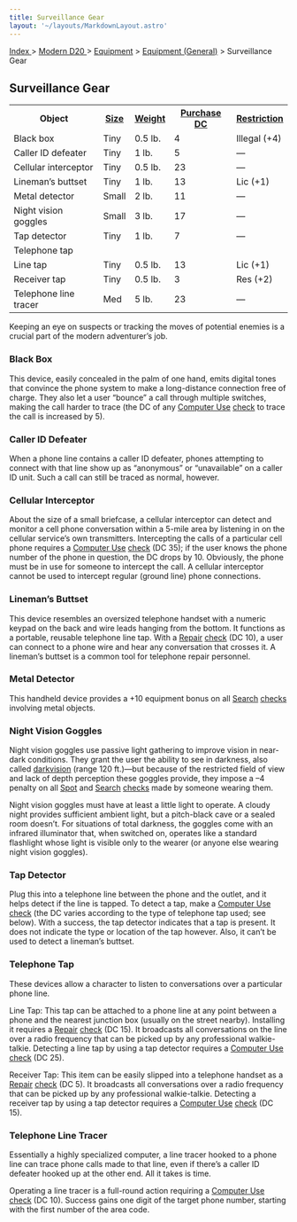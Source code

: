 ```yaml
---
title: Surveillance Gear
layout: '~/layouts/MarkdownLayout.astro'
---
```


[ Index ](/) > [ Modern D20 ](/modern.d20.srd) > [Equipment](/modern.d20.srd/equipment) > [Equipment (General)](/modern.d20.srd/equipment/equipment.general) > Surveillance Gear

## Surveillance Gear


<table> <tr> <th>Object</th> <th><a href="/modern.d20.srd/equipment/equipment.general">Size</a></th> <th><a href="/modern.d20.srd/equipment/equipment.general">Weight</a></th> <th><a href="/modern.d20.srd/equipment/equipment.general">Purchase DC</a></th> <th><a href="/modern.d20.srd/equipment/equipment.general">Restriction</a></th> </tr> <tr><td> Black box</td><td> Tiny</td><td> 0.5 lb.</td><td> 4</td><td> Illegal (+4) </td></tr> <tr><td> Caller ID defeater</td><td> Tiny</td><td> 1 lb.</td><td> 5</td><td> — </td></tr> <tr><td> Cellular interceptor</td><td> Tiny</td><td> 0.5 lb.</td><td> 23</td><td> — </td></tr> <tr><td> Lineman’s buttset</td><td> Tiny</td><td> 1 lb.</td><td> 13</td><td> Lic (+1) </td></tr> <tr><td> Metal detector</td><td> Small</td><td> 2 lb.</td><td> 11</td><td> — </td></tr> <tr><td> Night vision goggles</td><td> Small</td><td> 3 lb.</td><td> 17</td><td> — </td></tr> <tr><td> Tap detector</td><td> Tiny</td><td> 1 lb.</td><td> 7</td><td> — </td></tr> <tr class="shaded"><td colspan="5"> Telephone tap </td></tr> <tr class="shaded2"><td> Line tap</td><td> Tiny</td><td> 0.5 lb.</td><td> 13</td><td> Lic (+1) </td></tr> <tr class="shaded2"><td> Receiver tap</td><td> Tiny</td><td> 0.5 lb.</td><td> 3</td><td> Res (+2) </td></tr> <tr class="shaded2"><td> Telephone line tracer</td><td> Med</td><td> 5 lb.</td><td> 23</td><td> — </td></tr></table>


Keeping an eye on suspects or tracking the moves of potential enemies is a
crucial part of the modern adventurer’s job.

### Black Box

This device, easily concealed in the palm of one hand, emits digital tones
that convince the phone system to make a long-distance connection free of
charge. They also let a user “bounce” a call through multiple switches, making
the call harder to trace (the DC of any [Computer Use](/modern.d20.srd/skills/computer.use)
[check](/modern.d20.srd/skills/skill.basics) to trace the call is
increased by 5).

### Caller ID Defeater

When a phone line contains a caller ID defeater, phones attempting to connect
with that line show up as “anonymous” or “unavailable” on a caller ID unit.
Such a call can still be traced as normal, however.

### Cellular Interceptor

About the size of a small briefcase, a cellular interceptor can detect and
monitor a cell phone conversation within a 5-mile area by listening in on the
cellular service’s own transmitters. Intercepting the calls of a particular
cell phone requires a [Computer Use](/modern.d20.srd/skills/computer.use)
[check](/modern.d20.srd/skills/skill.basics) (DC 35); if the user
knows the phone number of the phone in question, the DC drops by 10.
Obviously, the phone must be in use for someone to intercept the call. A
cellular interceptor cannot be used to intercept regular (ground line) phone
connections.

### Lineman’s Buttset

This device resembles an oversized telephone handset with a numeric keypad on
the back and wire leads hanging from the bottom. It functions as a portable,
reusable telephone line tap. With a [Repair](/modern.d20.srd/skills/repair)
[check](/modern.d20.srd/skills/skill.basics) (DC 10), a user can
connect to a phone wire and hear any conversation that crosses it. A lineman’s
buttset is a common tool for telephone repair personnel.

### Metal Detector

This handheld device provides a +10 equipment bonus on all
[Search](/modern.d20.srd/skills/search)
[checks](/modern.d20.srd/skills/skill.basics) involving metal
objects.

### Night Vision Goggles

Night vision goggles use passive light gathering to improve vision in near-
dark conditions. They grant the user the ability to see in darkness, also
called [darkvision](/modern.d20.srd/special.abilities/darkvision) (range 120
ft.)—but because of the restricted field of view and lack of depth perception
these goggles provide, they impose a –4 penalty on all
[Spot](/modern.d20.srd/skills/spot) and
[Search](/modern.d20.srd/skills/search)
[checks](/modern.d20.srd/skills/skill.basics) made by someone
wearing them.

Night vision goggles must have at least a little light to operate. A cloudy
night provides sufficient ambient light, but a pitch-black cave or a sealed
room doesn’t. For situations of total darkness, the goggles come with an
infrared illuminator that, when switched on, operates like a standard
flashlight whose light is visible only to the wearer (or anyone else wearing
night vision goggles).

### Tap Detector

Plug this into a telephone line between the phone and the outlet, and it helps
detect if the line is tapped. To detect a tap, make a [Computer Use](/modern.d20.srd/skills/computer.use)
[check](/modern.d20.srd/skills/skill.basics) (the DC varies
according to the type of telephone tap used; see below). With a success, the
tap detector indicates that a tap is present. It does not indicate the type or
location of the tap however. Also, it can’t be used to detect a lineman’s
buttset.

### Telephone Tap

These devices allow a character to listen to conversations over a particular
phone line.

Line Tap: This tap can be attached to a phone line at any point between a
phone and the nearest junction box (usually on the street nearby). Installing
it requires a [Repair](/modern.d20.srd/skills/repair)
[check](/modern.d20.srd/skills/skill.basics) (DC 15). It broadcasts
all conversations on the line over a radio frequency that can be picked up by
any professional walkie-talkie. Detecting a line tap by using a tap detector
requires a [Computer Use](/modern.d20.srd/skills/computer.use)
[check](/modern.d20.srd/skills/skill.basics) (DC 25).

Receiver Tap: This item can be easily slipped into a telephone handset as a
[Repair](/modern.d20.srd/skills/repair)
[check](/modern.d20.srd/skills/skill.basics) (DC 5). It broadcasts
all conversations over a radio frequency that can be picked up by any
professional walkie-talkie. Detecting a receiver tap by using a tap detector
requires a [Computer Use](/modern.d20.srd/skills/computer.use)
[check](/modern.d20.srd/skills/skill.basics) (DC 15).

### Telephone Line Tracer

Essentially a highly specialized computer, a line tracer hooked to a phone
line can trace phone calls made to that line, even if there’s a caller ID
defeater hooked up at the other end. All it takes is time.

Operating a line tracer is a full-round action requiring a [Computer Use](/modern.d20.srd/skills/computer.use)
[check](/modern.d20.srd/skills/skill.basics) (DC 10). Success gains
one digit of the target phone number, starting with the first number of the
area code.

